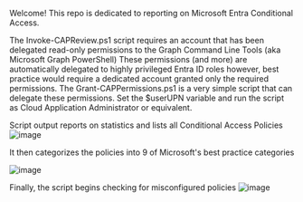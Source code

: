 Welcome!
This repo is dedicated to reporting on Microsoft Entra Conditional Access.

The Invoke-CAPReview.ps1 script requires an account that has been delegated read-only permissions to the Graph Command Line Tools (aka Microsoft Graph PowerShell)
These permissions (and more) are automatically delegated to highly privileged Entra ID roles however, best practice would require a dedicated account granted only the required permissions.
The Grant-CAPPermissions.ps1 is a very simple script that can delegate these permissions. Set the $userUPN variable and run the script as Cloud Application Administrator or equivalent.

Script output reports on statistics and lists all Conditional Access Policies
![image](https://github.com/user-attachments/assets/ed66d16e-2d7f-4683-8123-889bddea9351)

It then categorizes the policies into 9 of Microsoft's best practice categories

![image](https://github.com/user-attachments/assets/2f1440c8-dc0f-480b-8c9a-7446862755de)

Finally, the script begins checking for misconfigured policies
![image](https://github.com/user-attachments/assets/dbb8d5d7-eea4-4602-a288-77db40ccb00c)
